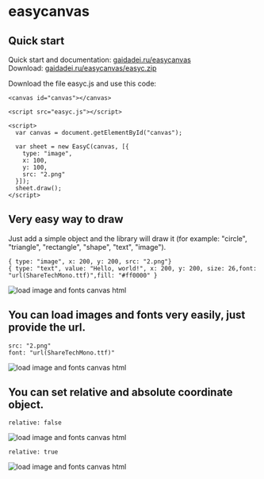 # easycanvas

## Quick start

Quick start and documentation: [gaidadei.ru/easycanvas](https://gaidadei.ru/easycanvas)  
Download: [gaidadei.ru/easycanvas/easyc.zip](https://gaidadei.ru/easycanvas/easyc.zip)

Download the file easyc.js and use this code:

    <canvas id="canvas"></canvas>
    
    <script src="easyc.js"></script>
    
    <script>
      var canvas = document.getElementById("canvas");

      var sheet = new EasyC(canvas, [{
        type: "image",
        x: 100,
        y: 100,
        src: "2.png"
      }]);
      sheet.draw();
    </script>

## Very easy way to draw

Just add a simple object and the library will draw it (for example: "circle", "triangle", "rectangle", "shape", "text", "image").  

    { type: "image", x: 200, y: 200, src: "2.png"}
    { type: "text", value: "Hello, world!", x: 200, y: 200, size: 26,font: "url(ShareTechMono.ttf)",fill: "#ff0000" }

![load image and fonts canvas html](https://i.ibb.co/XsxPkYT/1.png)

## You can load images and fonts very easily, just provide the url.

    src: "2.png"  
    font: "url(ShareTechMono.ttf)"

![load image and fonts canvas html](https://i.ibb.co/XsxPkYT/1.png)


## You can set relative and absolute coordinate object.

    relative: false
  
![load image and fonts canvas html](https://i.ibb.co/9hMzRwB/1.png)

    relative: true 
  
![load image and fonts canvas html](https://i.ibb.co/4pGrq0x/2.png)
